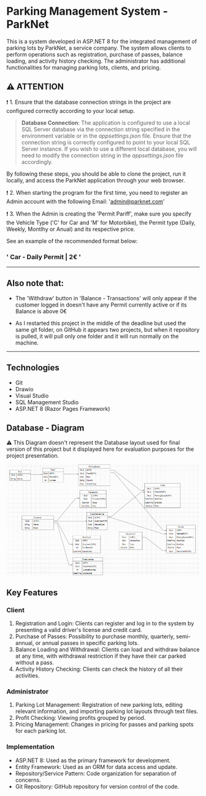 # Parking Management System - ParkNet
This is a system developed in ASP.NET 8 for the integrated management of parking lots by ParkNet, a service company. The system allows clients to perform operations such as registration, purchase of passes, balance loading, and activity history checking. The administrator has additional functionalities for managing parking lots, clients, and pricing.

## ⚠️ ATTENTION 




❗️ 1.  Ensure that the database connection strings in the project are configured correctly according to your local setup.
>**Database Connection**:
The application is configured to use a local SQL Server database via the connection string specified in the environment variable or in the _appsettings.json_ file. Ensure that the connection string is correctly configured to point to your local SQL Server instance. If you wish to use a different local database, you will need to modify the connection string in the _appsettings.json_ file accordingly.

By following these steps, you should be able to clone the project, run it locally, and access the ParkNet application through your web browser.

❗️ 2. When starting the program for the first time, you need to register an Admin account with the following Email: 'admin@parknet.com'

❗️ 3. When the Admin is creating the 'Permit Pariff', make sure you specify the Vehicle Type ('C' for Car and 'M' for Motorbike), the Permit type (Daily, Weekly, Montlhy or Anual) and its respective price.

See an example of the recommended format below:

### ' Car - Daily Permit | 2€ '

______________________________________________________________________

## Also note that:

- The 'Withdraw' button in 'Balance - Transactions' will only appear if the customer logged in doesn't have any Permit currently active or if its Balance is above 0€

- As I restarted this project in the middle of the deadline but used the same git folder, on GitHub it appears two projects, but when it repository is pulled, it will pull only one folder and it will run normally on the machine.
______________________________________________________________________
## Technologies

- Git
- Drawio
- Visual Studio
- SQL Management Studio
- ASP.NET 8 (Razor Pages Framework)

## Database - Diagram
⚠️ This Diagram doesn't represent the Database layout used for final version of this project but it displayed here for evaluation purposes for the project presentation.

![Entities Organization](https://github.com/cervan1es/ParkNet/blob/main/Assets/ParkNetDiagram.png?raw=true)

## Key Features
### Client
1. Registration and Login: Clients can register and log in to the system by presenting a valid driver's license and credit card.
2. Purchase of Passes: Possibility to purchase monthly, quarterly, semi-annual, or annual passes in specific parking lots.
3. Balance Loading and Withdrawal: Clients can load and withdraw balance at any time, with withdrawal restriction if they have their car parked without a pass.
4. Activity History Checking: Clients can check the history of all their activities.

### Administrator

1. Parking Lot Management: Registration of new parking lots, editing relevant information, and importing parking lot layouts through text files.
2. Profit Checking: Viewing profits grouped by period.
3. Pricing Management: Changes in pricing for passes and parking spots for each parking lot.

### Implementation

- ASP.NET 8: Used as the primary framework for development.
- Entity Framework: Used as an ORM for data access and update.
- Repository/Service Pattern: Code organization for separation of concerns.
- Git Repository: GitHub repository for version control of the code.
